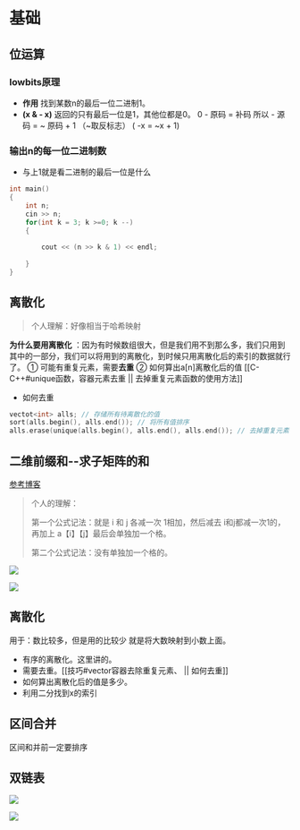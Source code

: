 # 基础
## 位运算
### lowbits原理
- **作用** 找到某数n的最后一位二进制1。
- **(x  & - x)** 返回的只有最后一位是1，其他位都是0。 
0 - 原码 = 补码
所以  - 源码 = ~ 原码 + 1   （~取反标志）
( -x = ~x + 1)

### 输出n的每一位二进制数
- 与上1就是看二进制的最后一位是什么
```c++
int main()
{
	int n;
	cin >> n;
	for(int k = 3; k >=0; k --)
	{
		
		cout << (n >> k & 1) << endl;
		
	}
}
```

## 离散化
> 个人理解：好像相当于哈希映射  

**为什么要用离散化** ：因为有时候数组很大，但是我们用不到那么多，我们只用到其中的一部分，我们可以将用到的离散化，到时候只用离散化后的索引的数据就行了。
① 可能有重复元素，需要**去重**
② 如何算出a[n]离散化后的值
[[C-C++#unique函数，容器元素去重 || 去掉重复元素函数的使用方法]]
- 如何去重
```c++
vectot<int> alls; // 存储所有待离散化的值
sort(alls.begin(), alls.end()); // 将所有值排序
alls.erase(unique(alls.begin(), alls.end(), alls.end()); // 去掉重复元素
```
## 二维前缀和--求子矩阵的和

[参考博客](https://www.acwing.com/solution/content/3797/)

>个人的理解：
>
>第一个公式记法：就是 i 和 j 各减一次 1相加，然后减去 i和j都减一次1的，再加上 a【i】【j】最后会单独加一个格。
>
>第二个公式记法：没有单独加一个格的。

![](https://tuceng-1312762148.cos.ap-nanjing.myqcloud.com/Obsidian/%E5%AD%90%E7%9F%A9%E9%98%B5%E7%9A%84%E5%92%8C.png)

![](https://tuceng-1312762148.cos.ap-nanjing.myqcloud.com/Obsidian/%E4%BA%8C%E7%BB%B4%E5%89%8D%E7%BC%80%E5%92%8C2.png)


## 离散化
用于：数比较多，但是用的比较少
就是将大数映射到小数上面。
- 有序的离散化。这里讲的。
- 需要去重。[[技巧#vector容器去除重复元素、 || 如何去重]]
- 如何算出离散化后的值是多少。
- 利用二分找到x的索引

## 区间合并
区间和并前一定要排序

## 双链表
![](https://tuceng-1312762148.cos.ap-nanjing.myqcloud.com/Obsidian/%E5%8F%8C%E9%93%BE%E8%A1%A81.png)


  
![](https://tuceng-1312762148.cos.ap-nanjing.myqcloud.com/Obsidian/%E5%8F%8C%E9%93%BE%E8%A1%A82.png)
